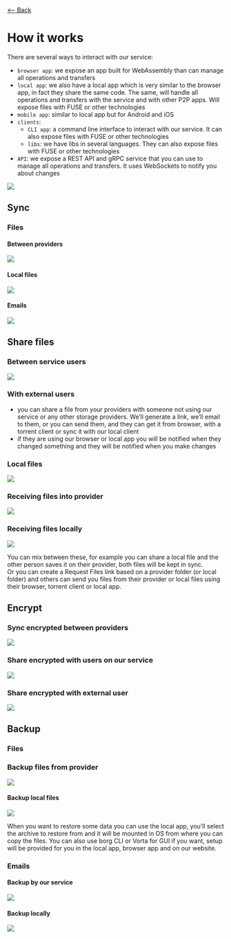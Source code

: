[⟵ Back](../../README.md)

# How it works
There are several ways to interact with our service:
- `browser app`: we expose an app built for WebAssembly than can manage all operations and transfers
- `local app`: we also have a local app which is very similar to the browser app, in fact they share the same code. The same, will handle all operations and transfers with the service and with other P2P apps. Will expose files with FUSE or other technologies
- `mobile app`: similar to local app but for Android and iOS
- `clients`:
  - `CLI app`: a command line interface to interact with our service. It can also expose files with FUSE or other technologies
  - `libs`: we have libs in several languages. They can also expose files with FUSE or other technologies
- `API`: we expose a REST API and gRPC service that you can use to manage all operations and transfers. It uses WebSockets to notify you about changes

![](https://github.com/radumarias/syncoxiders/blob/main/website/resources/clients.png?raw=true)

## Sync

### Files

#### Between providers

![](https://github.com/radumarias/syncoxiders/blob/main/website/resources/sync-providers.png?raw=true)

#### Local files

![](https://github.com/radumarias/syncoxiders/blob/main/website/resources/sync-local-files.png?raw=true)

#### Emails

![](https://github.com/radumarias/syncoxiders/blob/main/website/resources/sync-emails.png?raw=true)

## Share files

### Between service users

![](https://github.com/radumarias/syncoxiders/blob/main/website/resources/share-providers.png?raw=true)

### With external users

- you can share a file from your providers with someone not using our service or any other storage providers. We’ll generate a link, we’ll email to them, or you can send them, and they can get it from browser, with a torrent client or sync it with our local client
- if they are using our browser or local app you will be notified when they changed something and they will be notified when you make changes

### Local files

![](https://github.com/radumarias/syncoxiders/blob/main/website/resources/share-local-file.png?raw=true)

### Receiving files into provider

![](https://github.com/radumarias/syncoxiders/blob/main/website/resources/receive-file-with-provider.png?raw=true)

### Receiving files locally

![](https://github.com/radumarias/syncoxiders/blob/main/website/resources/receive-local-file.png?raw=true)

You can mix between these, for example you can share a local file and the other person saves it on their provider, both files will be kept in sync.  
Or you can create a Request Files link based on a provider folder (or local folder) and others can send you files from their provider or local files using their browser, torrent client or local app.

## Encrypt

### Sync encrypted between providers

![](https://github.com/radumarias/syncoxiders/blob/main/website/resources/sync-encrypted.png?raw=true)

### Share encrypted with users on our service

![](https://github.com/radumarias/syncoxiders/blob/main/website/resources/share-encryptyed-with-service-user.png?raw=true)

### Share encrypted with external user

![](https://github.com/radumarias/syncoxiders/blob/main/website/resources/share-encrypte-with-external-user.png?raw=true)

## Backup

### Files

### Backup files from provider

![](https://github.com/radumarias/syncoxiders/blob/main/website/resources/backup-provider.png?raw=true)

#### Backup local files

![](https://github.com/radumarias/syncoxiders/blob/main/website/resources/backup-local-files.png?raw=true)

When you want to restore some data you can use the local app, you’ll select the archive to restore from and it will be mounted in OS from where you can copy the files. You can also use borg CLI or Vorta for GUI if you want, setup will be provided for you in the local app, browser app and on our website.

### Emails

#### Backup by our service

![](https://github.com/radumarias/syncoxiders/blob/main/website/resources/backup-emails-with-service.png?raw=true)

#### Backup locally

![](https://github.com/radumarias/syncoxiders/blob/main/website/resources/backup-emails-locally.png?raw=true)
